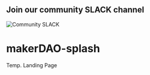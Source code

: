 ## Join our community SLACK channel

![Community SLACK](https://slack.makerdao.com/badge.svg)


# makerDAO-splash

Temp. Landing Page
